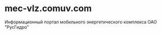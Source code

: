 mec-vlz.comuv.com
=================

Информационный портал мобильного энергетического комплекса ОАО "РусГидро"
